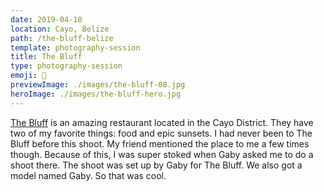 ```yaml
---
date: 2019-04-10
location: Cayo, Belize
path: /the-bluff-belize
template: photography-session
title: The Bluff
type: photography-session
emoji: 🍻
previewImage: ./images/the-bluff-08.jpg
heroImage: ./images/the-bluff-hero.jpg
---
```


[The Bluff](https://www.instagram.com/thebluffsbz/) is an amazing restaurant located in the Cayo District. They have two of my favorite things: food and epic sunsets. I had never been to The Bluff before this shoot. My friend mentioned the place to me a few times though. Because of this, I was super stoked when Gaby asked me to do a shoot there. The shoot was set up by Gaby for The Bluff. We also got a model named Gaby. So that was cool.